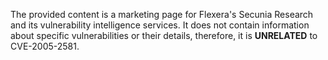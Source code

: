 The provided content is a marketing page for Flexera's Secunia Research and its vulnerability intelligence services. It does not contain information about specific vulnerabilities or their details, therefore, it is **UNRELATED** to CVE-2005-2581.